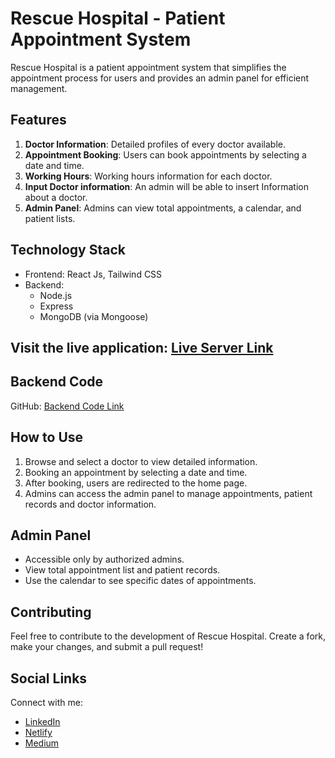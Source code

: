 # Rescue Hospital - Patient Appointment System

Rescue Hospital is a patient appointment system that simplifies the appointment process for users and provides an admin panel for efficient management.

## Features

1. **Doctor Information**: Detailed profiles of every doctor available.
2. **Appointment Booking**: Users can book appointments by selecting a date and time.
3. **Working Hours**: Working hours information for each doctor.
4. **Input Doctor information**: An admin will be able to insert Information about a doctor.
5. **Admin Panel**: Admins can view total appointments, a calendar, and patient lists.

## Technology Stack

- Frontend: React Js, Tailwind CSS
- Backend:
  - Node.js
  - Express
  - MongoDB (via Mongoose)

## Visit the live application: [Live Server Link](https://rescuehospital.netlify.app/)

## Backend Code

GitHub: [Backend Code Link](https://github.com/zamanmonirbu/hospital-backend)

## How to Use

1. Browse and select a doctor to view detailed information.
2. Booking an appointment by selecting a date and time.
3. After booking, users are redirected to the home page.
4. Admins can access the admin panel to manage appointments, patient records and doctor information.

## Admin Panel

- Accessible only by authorized admins.
- View total appointment list and patient records.
- Use the calendar to see specific dates of appointments.

## Contributing

Feel free to contribute to the development of Rescue Hospital. Create a fork, make your changes, and submit a pull request!

## Social Links

Connect with me:

- [LinkedIn](www.linkedin.com/in/mdmoniruzzamanbu)
- [Netlify](https://moniruzzamanbu.netlify.app/)
- [Medium](https://medium.com/@zamanmonirbu)
